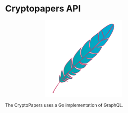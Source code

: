 # Cryptopapers API

<p align="center">
  <img src="./docs/assets/go_variant.svg" width="250">
</p>

The CryptoPapers uses a Go implementation of GraphQL.